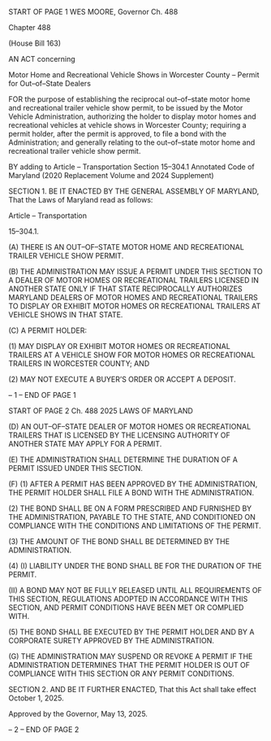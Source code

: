 START OF PAGE 1
WES MOORE, Governor Ch. 488

Chapter 488

(House Bill 163)

AN ACT concerning

Motor Home and Recreational Vehicle Shows in Worcester County – Permit for
Out–of–State Dealers

FOR the purpose of establishing the reciprocal out–of–state motor home and recreational
trailer vehicle show permit, to be issued by the Motor Vehicle Administration,
authorizing the holder to display motor homes and recreational vehicles at vehicle
shows in Worcester County; requiring a permit holder, after the permit is approved,
to file a bond with the Administration; and generally relating to the out–of–state
motor home and recreational trailer vehicle show permit.

BY adding to
Article – Transportation
Section 15–304.1
Annotated Code of Maryland
(2020 Replacement Volume and 2024 Supplement)

SECTION 1. BE IT ENACTED BY THE GENERAL ASSEMBLY OF MARYLAND,
That the Laws of Maryland read as follows:

Article – Transportation

15–304.1.

(A) THERE IS AN OUT–OF–STATE MOTOR HOME AND RECREATIONAL
TRAILER VEHICLE SHOW PERMIT.

(B) THE ADMINISTRATION MAY ISSUE A PERMIT UNDER THIS SECTION TO A
DEALER OF MOTOR HOMES OR RECREATIONAL TRAILERS LICENSED IN ANOTHER
STATE ONLY IF THAT STATE RECIPROCALLY AUTHORIZES MARYLAND DEALERS OF
MOTOR HOMES AND RECREATIONAL TRAILERS TO DISPLAY OR EXHIBIT MOTOR
HOMES OR RECREATIONAL TRAILERS AT VEHICLE SHOWS IN THAT STATE.

(C) A PERMIT HOLDER:

(1) MAY DISPLAY OR EXHIBIT MOTOR HOMES OR RECREATIONAL
TRAILERS AT A VEHICLE SHOW FOR MOTOR HOMES OR RECREATIONAL TRAILERS IN
WORCESTER COUNTY; AND

(2) MAY NOT EXECUTE A BUYER’S ORDER OR ACCEPT A DEPOSIT.

– 1 –
END OF PAGE 1

START OF PAGE 2
Ch. 488 2025 LAWS OF MARYLAND

(D) AN OUT–OF–STATE DEALER OF MOTOR HOMES OR RECREATIONAL
TRAILERS THAT IS LICENSED BY THE LICENSING AUTHORITY OF ANOTHER STATE
MAY APPLY FOR A PERMIT.

(E) THE ADMINISTRATION SHALL DETERMINE THE DURATION OF A PERMIT
ISSUED UNDER THIS SECTION.

(F) (1) AFTER A PERMIT HAS BEEN APPROVED BY THE ADMINISTRATION,
THE PERMIT HOLDER SHALL FILE A BOND WITH THE ADMINISTRATION.

(2) THE BOND SHALL BE ON A FORM PRESCRIBED AND FURNISHED BY
THE ADMINISTRATION, PAYABLE TO THE STATE, AND CONDITIONED ON
COMPLIANCE WITH THE CONDITIONS AND LIMITATIONS OF THE PERMIT.

(3) THE AMOUNT OF THE BOND SHALL BE DETERMINED BY THE
ADMINISTRATION.

(4) (I) LIABILITY UNDER THE BOND SHALL BE FOR THE DURATION
OF THE PERMIT.

(II) A BOND MAY NOT BE FULLY RELEASED UNTIL ALL
REQUIREMENTS OF THIS SECTION, REGULATIONS ADOPTED IN ACCORDANCE WITH
THIS SECTION, AND PERMIT CONDITIONS HAVE BEEN MET OR COMPLIED WITH.

(5) THE BOND SHALL BE EXECUTED BY THE PERMIT HOLDER AND BY
A CORPORATE SURETY APPROVED BY THE ADMINISTRATION.

(G) THE ADMINISTRATION MAY SUSPEND OR REVOKE A PERMIT IF THE
ADMINISTRATION DETERMINES THAT THE PERMIT HOLDER IS OUT OF COMPLIANCE
WITH THIS SECTION OR ANY PERMIT CONDITIONS.

SECTION 2. AND BE IT FURTHER ENACTED, That this Act shall take effect
October 1, 2025.

Approved by the Governor, May 13, 2025.

– 2 –
END OF PAGE 2